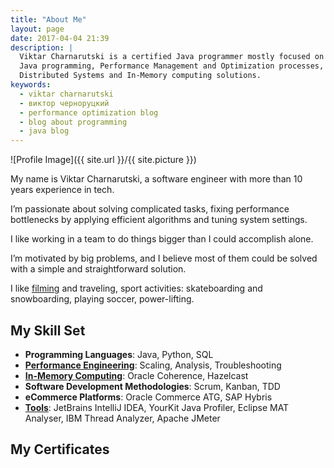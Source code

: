 ```yaml
---
title: "About Me"
layout: page
date: 2017-04-04 21:39
description: |
  Viktar Charnarutski is a certified Java programmer mostly focused on
  Java programming, Performance Management and Optimization processes,
  Distributed Systems and In-Memory computing solutions.
keywords:
  - viktar charnarutski
  - виктор черноруцкий
  - performance optimization blog
  - blog about programming
  - java blog
---
```

![Profile Image]({{ site.url }}/{{ site.picture }})

<p>My name is Viktar Charnarutski, a software engineer with more than
10 years experience in tech.</p>
<p>
I’m passionate about solving complicated tasks, fixing performance
bottlenecks by applying efficient algorithms and tuning system settings.
</p>
<p>
I like working in a team to do things bigger than I could accomplish alone.
</p>
<p>I’m motivated by big problems, and I believe most of them could be solved
with a simple and straightforward solution.
</p>
<p>
I like <a href="https://www.youtube.com/channel/UC0ypf0WhaEKCtscK8OIuMOQ">filming</a>
and traveling, sport activities:
skateboarding and snowboarding, playing soccer, power-lifting.
</p>

## My Skill Set

<ul class="skill-list">
	<li><b>Programming Languages</b>: Java, Python, SQL</li>
	<li><b><a href="/tags#performance">Performance Engineering</a></b>:
	Scaling, Analysis, Troubleshooting</li>
	<li><b><a href="/tags#in-memory-computing">In-Memory Computing</a></b>:
	Oracle Coherence, Hazelcast</li>
	<li><b>Software Development Methodologies</b>: Scrum, Kanban, TDD</li>
	<li><b>eCommerce Platforms</b>: Oracle Commerce ATG, SAP Hybris</li>
	<li><b><a href="/tags#tools">Tools</a></b>: JetBrains IntelliJ IDEA,
	YourKit Java Profiler, Eclipse MAT Analyser, IBM Thread Analyzer,
	Apache JMeter</li>
</ul>


## My Certificates
  <div data-iframe-width="150" data-iframe-height="270" data-share-badge-id="a8a50a90-246c-418a-a9b6-45fe9ded252c"></div>
  <script type="text/javascript">
    (function() {
      var s = document.createElement('script');
      s.type = 'text/javascript';
      s.async = true;
      s.src = '//cdn.youracclaim.com/assets/utilities/embed.js';
      var o = document.getElementsByTagName('script')[0];
      o.parentNode.insertBefore(s, o);
      })();
  </script>

  <div data-iframe-width="150" data-iframe-height="270" data-share-badge-id="a62b81ab-a07c-4f1c-993d-39f1ff052a69"></div>
  <script type="text/javascript">
    (function() {
      var s = document.createElement('script');
      s.type = 'text/javascript';
      s.async = true;
      s.src = '//cdn.youracclaim.com/assets/utilities/embed.js';
      var o = document.getElementsByTagName('script')[0];
      o.parentNode.insertBefore(s, o);
      })();
  </script>

